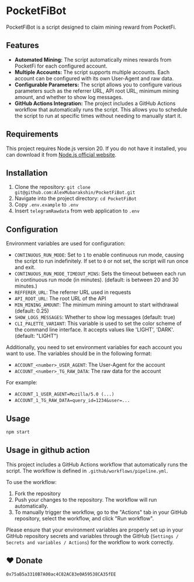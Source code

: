 # PocketFiBot

PocketFiBot is a script designed to claim mining reward from PocketFi.

## Features

- **Automated Mining:** The script automatically mines rewards from PocketFi for each configured account.
- **Multiple Accounts:** The script supports multiple accounts. Each account can be configured with its own User-Agent and raw data.
- **Configurable Parameters:** The script allows you to configure various parameters such as the referrer URL, API root URL, minimum mining amount, and whether to show log messages.
- **GitHub Actions Integration:** The project includes a GitHub Actions workflow that automatically runs the script. This allows you to schedule the script to run at specific times without needing to manually start it.

## Requirements

This project requires Node.js version 20. If you do not have it installed, you can download it from [Node.js official website](https://nodejs.org/).

## Installation

1. Clone the repository: `git clone git@github.com:AlexMubarakshin/PocketFiBot.git`
2. Navigate into the project directory: `cd PocketFiBot`
3. Copy `.env.example` to `.env`
4. Insert `telegramRawdata` from web application to `.env`

## Configuration


Environment variables are used for configuration:

- `CONTINUOUS_RUN_MODE`: Set to `1` to enable continuous run mode, causing the script to run indefinitely. If set to `0` or not set, the script will run once and exit.
- `CONTINUOUS_RUN_MODE_TIMEOUT_MINS`: Sets the timeout between each run in continuous run mode (in minutes). (default: is between 20 and 30 minutes.)
- `REFFERER_URL`: The referrer URL used in requests
- `API_ROOT_URL`: The root URL of the API
- `MIN_MINING_AMOUNT`: The minimum mining amount to start withdrawal (default: 0.25)
- `SHOW_LOGS_MESSAGES`: Whether to show log messages (default: true)
- `CLI_PALETTE_VARIANT`: This variable is used to set the color scheme of the command line interface. It accepts values like 'LIGHT', 'DARK'. (default: "LIGHT")

Additionally, you need to set environment variables for each account you want to use. The variables should be in the following format:

- `ACCOUNT_<number>_USER_AGENT`: The User-Agent for the account
- `ACCOUNT_<number>_TG_RAW_DATA`: The raw data for the account

For example:

- `ACCOUNT_1_USER_AGENT=Mozilla/5.0 (...)`
- `ACCOUNT_1_TG_RAW_DATA=query_id=1234&user=...`

## Usage

```bash
npm start
```

## Usage in github action

This project includes a GitHub Actions workflow that automatically runs the script. The workflow is defined in `.github/workflows/pipeline.yml`.

To use the workflow:

1. Fork the repository
2. Push your changes to the repository. The workflow will run automatically.
3. To manually trigger the workflow, go to the "Actions" tab in your GitHub repository, select the workflow, and click "Run workflow".

Please ensure that your environment variables are properly set up in your GitHub repository secrets and variables through the GitHub (`Settings / Secrets and variables / Actions`) for the workflow to work correctly.

## ❤️ Donate

`0x75aB5a3310B7A00ac4C82AC83e0A59538CA35fEE`
